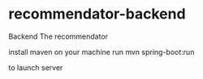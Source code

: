 # recommendator-backend
Backend The recommendator

install maven on your machine
run 
	mvn spring-boot:run

to launch server
